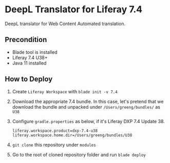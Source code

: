 # DeepL Translator for Liferay 7.4
DeepL translator for Web Content Automated translation.

## Precondition
- Blade tool is installed
- Liferay 7.4 U38+
- Java 11 installed

## How to Deploy

1. Create `Liferay Workspace` with `blade init -v 7.4`

1. Download the appropriate 7.4 bundle. In this case, let's pretend that we download the bundle and unpacked under `/Users/greeng/bundles/` as `U38`

1. Configure `gradle.properties` as below, if it's Liferay DXP 7.4 Update 38.
   ```
   liferay.workspace.product=dxp-7.4-u38
   liferay.workspace.home.dir=/Users/greeng/bundles/U38
   ```
1. `git clone` this repository under `modules`

1. Go to the root of cloned repository folder and run `blade deploy`
